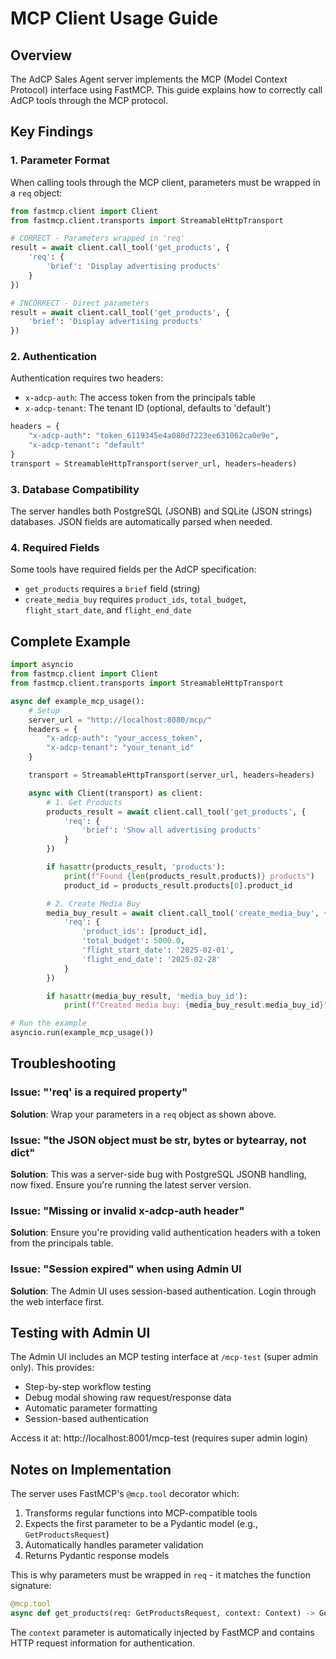 # MCP Client Usage Guide

## Overview

The AdCP Sales Agent server implements the MCP (Model Context Protocol) interface using FastMCP. This guide explains how to correctly call AdCP tools through the MCP protocol.

## Key Findings

### 1. Parameter Format

When calling tools through the MCP client, parameters must be wrapped in a `req` object:

```python
from fastmcp.client import Client
from fastmcp.client.transports import StreamableHttpTransport

# CORRECT - Parameters wrapped in 'req'
result = await client.call_tool('get_products', {
    'req': {
        'brief': 'Display advertising products'
    }
})

# INCORRECT - Direct parameters
result = await client.call_tool('get_products', {
    'brief': 'Display advertising products'
})
```

### 2. Authentication

Authentication requires two headers:
- `x-adcp-auth`: The access token from the principals table
- `x-adcp-tenant`: The tenant ID (optional, defaults to 'default')

```python
headers = {
    "x-adcp-auth": "token_6119345e4a080d7223ee631062ca0e9e",
    "x-adcp-tenant": "default"
}
transport = StreamableHttpTransport(server_url, headers=headers)
```

### 3. Database Compatibility

The server handles both PostgreSQL (JSONB) and SQLite (JSON strings) databases. JSON fields are automatically parsed when needed.

### 4. Required Fields

Some tools have required fields per the AdCP specification:
- `get_products` requires a `brief` field (string)
- `create_media_buy` requires `product_ids`, `total_budget`, `flight_start_date`, and `flight_end_date`

## Complete Example

```python
import asyncio
from fastmcp.client import Client
from fastmcp.client.transports import StreamableHttpTransport

async def example_mcp_usage():
    # Setup
    server_url = "http://localhost:8080/mcp/"
    headers = {
        "x-adcp-auth": "your_access_token",
        "x-adcp-tenant": "your_tenant_id"
    }

    transport = StreamableHttpTransport(server_url, headers=headers)

    async with Client(transport) as client:
        # 1. Get Products
        products_result = await client.call_tool('get_products', {
            'req': {
                'brief': 'Show all advertising products'
            }
        })

        if hasattr(products_result, 'products'):
            print(f"Found {len(products_result.products)} products")
            product_id = products_result.products[0].product_id

        # 2. Create Media Buy
        media_buy_result = await client.call_tool('create_media_buy', {
            'req': {
                'product_ids': [product_id],
                'total_budget': 5000.0,
                'flight_start_date': '2025-02-01',
                'flight_end_date': '2025-02-28'
            }
        })

        if hasattr(media_buy_result, 'media_buy_id'):
            print(f"Created media buy: {media_buy_result.media_buy_id}")

# Run the example
asyncio.run(example_mcp_usage())
```

## Troubleshooting

### Issue: "'req' is a required property"
**Solution**: Wrap your parameters in a `req` object as shown above.

### Issue: "the JSON object must be str, bytes or bytearray, not dict"
**Solution**: This was a server-side bug with PostgreSQL JSONB handling, now fixed. Ensure you're running the latest server version.

### Issue: "Missing or invalid x-adcp-auth header"
**Solution**: Ensure you're providing valid authentication headers with a token from the principals table.

### Issue: "Session expired" when using Admin UI
**Solution**: The Admin UI uses session-based authentication. Login through the web interface first.

## Testing with Admin UI

The Admin UI includes an MCP testing interface at `/mcp-test` (super admin only). This provides:
- Step-by-step workflow testing
- Debug modal showing raw request/response data
- Automatic parameter formatting
- Session-based authentication

Access it at: http://localhost:8001/mcp-test (requires super admin login)

## Notes on Implementation

The server uses FastMCP's `@mcp.tool` decorator which:
1. Transforms regular functions into MCP-compatible tools
2. Expects the first parameter to be a Pydantic model (e.g., `GetProductsRequest`)
3. Automatically handles parameter validation
4. Returns Pydantic response models

This is why parameters must be wrapped in `req` - it matches the function signature:
```python
@mcp.tool
async def get_products(req: GetProductsRequest, context: Context) -> GetProductsResponse:
```

The `context` parameter is automatically injected by FastMCP and contains HTTP request information for authentication.
